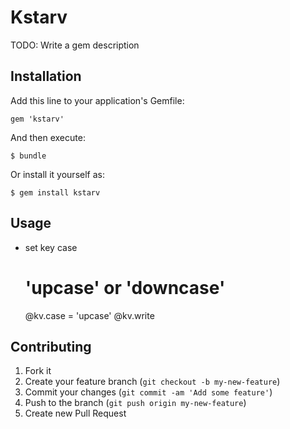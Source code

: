 # Kstarv

TODO: Write a gem description

## Installation

Add this line to your application's Gemfile:

    gem 'kstarv'

And then execute:

    $ bundle

Or install it yourself as:

    $ gem install kstarv

## Usage

* set key case  
  # 'upcase' or 'downcase'
  @kv.case = 'upcase'
  @kv.write

## Contributing

1. Fork it
2. Create your feature branch (`git checkout -b my-new-feature`)
3. Commit your changes (`git commit -am 'Add some feature'`)
4. Push to the branch (`git push origin my-new-feature`)
5. Create new Pull Request
